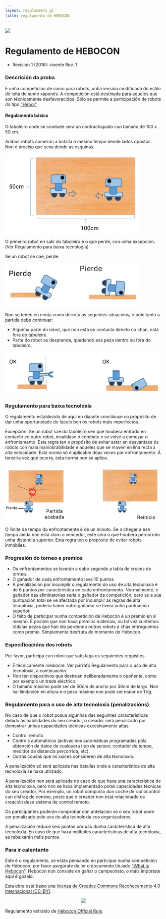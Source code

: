 ```yaml
---
layout: regulamento_gl
title: regulamento de HEBOCON
---
```


[<img src="https://upload.wikimedia.org/wikipedia/commons/3/32/Flag_of_Spain_%28Civil%29.svg" width="50">](hebocon_es)

# Regulamento de HEBOCON

  - Revisión 1 (2016): vixente Rev. 1

### Descrición da proba
 É unha competición de sumo para robots, unha versión modificada do estilo de loita de sumo xaponés.
 A competición está destinada para aqueles que son técnicamente desfavorecidos. Sólo se permite a participación de robots do tipo ["Heboi"](http://portal.nifty.com/hebocon/whats_en.htm)

#### Regulamento básico
 O taboleiro onde se combate será un contrachapado cun tamaño de 100 x 50 cm.

 Ambos robots comezan a batalla ó mesmo tempo dende lados opostos. Non é preciso que sexa dende as esquinas.

 ![Taboleiro de combate](img/hebocon_rule1.png)

 O primeiro robot en salir do taboleiro é o que perde, con unha excepción. (Ver Regulamento para baixa tecnología)

 Se un robot se cae, perde.

 ![Caidas](img/hebocon_rule2es.png)

 Non se teñen en conta como derrota as seguintes situacións, e polo tanto a partida debe continuar:
 * Algunha parte do robot, que non está en contacto directo co chan, está fora do taboleiro.
 * Parte do robot se desprende, quedando esa peza dentro ou fora do taboleiro.

 ![Parte de robot](img/hebocon_rule3.png)

### Regulamento para baixa tecnoloxía

 O regulamento establecido de aquí en diaante concibiuse co propósito de dar unha oportunidade de facelo ben ós robots máis imperfectos.

 Excepción: Se un robot sae do taboleiro sen que houbera entrado en contacto co outro robot, invalídase o combate e se volve a comezar o enfrontamento.
 Esta regra ten o propósito de  evitar estar en desvantaxa ós robots con mala maniobrabilidade e aqueles que se moven en liña recta a alta velocidade.
 Esta norma só é aplicable dúas veces por enfrontamento. Á terceira vez que ocorra, esta norma non se aplica.

![Tablero combate](img/hebocon_rule4es.png)

 O límite de tempo do enfrontamente é de un minuto. Se o chegar a ese tempo aínda non está claro o vencedor, este será o que houbera percorrido unha distancia superior. Esta regra ten o propósito de evitar robots inmóbiles.

### Progresión do torneo e premios

 * Os enfrontamentos se levarán a cabo segundo a tabla de cruces do torneo.
 * O gañador de cada enfrontamento leva 10 puntos.
 * A penalización por incumplir o regulamento do uso de alta tecnoloxía é de 6 puntos por característica en cada enfrontamento. Normalmente, o gañador das eliminatorias sería o gañador da competición, pero se a súa puntuación total se ve afectada por incumplir as regras de alta tecnoloxía, podería haber outro gañador se tivera unha puntuación superior.
 * O feito de participar nunha competición de Hebocon é un premio en sí mesmo. É posible que non haxa premios materiais, ou tal vez xuntemos tódalas pezas que han ido perdendo outros robots e chas entreguemos como premio. Simplemente desfruta do momento de Hebocon.


### Especificacións dos robots

 Por favor, participa cun robot que satisfaga os seguientes requisitos.
 * É técnicamente mediocre. Ver párrafo Regulamento para o uso de alta tecnoloxía, a continuación.
 * Non ten dispositivos que destruan deliberadamente o opoñente, como por exemplo un trade eléctrico.
 * O tamaño máximo pode ser de 50cm de ancho por 50cm de largo. Non hai limitación en altura e o peso máximo non pode ser maior de 1 kg.


### Regulamento para o uso de alta tecnoloxía (penalizacións)

 No caso de que o robot posua algunhas das seguintes características debido ás habilidades do seu creador, o creador será penalizado por demostrar unhas capacidades técnicas excesivamente altas.

 * Control remoto.
 * Controis automáticos (activacións automáticas programadas pola obtención de datos de cualquera tipo de sensor, contador de tempo, medidor de distancia percorrida, etc)
 * Outras cousas que os xuíces consideren de alta tecnoloxía.

A penalización só será aplicada nas batallas onde a característica de alta tecnoloxía se haxa utilizado.

A penalización non será aplicada no caso de que haxa una caracteristica de alta tecnoloxía, pero non se haxa implementado polas capacidades técnicas do seu creador. Por exemplo, un robot composto dun coche de radiocontrol cun disfraz de conexo, posto que o creador non está relacionado ca creación dese sistema de control remoto.

Os participantes poderán comprobar con antelación se o seu robot pode ser penalizado polo uso de alta tecnoloxía cos organizadores.

A penalización reduce seis puntos por uso dunha característica de alta tecnoloxía. En caso de que haxa múltiples características de alta tecnoloxía, se rebaixarán máis puntos.


### Para ir calentanto

Este é o regulamento, se estás pensando en participar nunha competición de Hebocon, por favor asegúrate de ler o documento titulado ["What is Hebocon"](http://portal.nifty.com/hebocon/whats_en.htm). Hebocon non consiste en gañar o campeonato, o máis importate aquí é gozalo.


 Esta obra está baixo una [licenza de Creative Commons Recoñecemento 4.0 Internacional (CC-BY)](http://creativecommons.org/licenses/by/4.0/).
 <p align="center">
 <img src="https://i.creativecommons.org/l/by/4.0/88x31.png">
 </p>

 Regulamento extraido de [Hebocon Official Rule](http://portal.nifty.com/hebocon/rules_en.htm).
